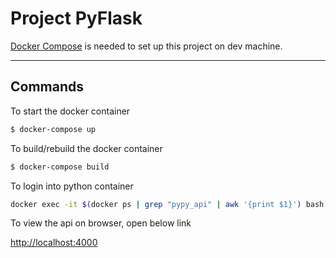 # Project PyFlask

[Docker Compose](https://docs.docker.com/compose/install/) is needed to set up this project on
dev machine.

----
## Commands

To start the docker container
```sh
$ docker-compose up
```

To build/rebuild the docker container
```sh
$ docker-compose build
```

To login into python container
```sh
docker exec -it $(docker ps | grep "pypy_api" | awk '{print $1}') bash
```
To view the api on browser, open below link

[http://localhost:4000](http://localhost:4000)
